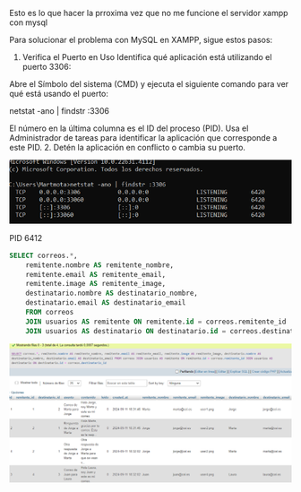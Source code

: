 Esto es lo que hacer la prroxima vez que no me funcione el servidor xampp con mysql

Para solucionar el problema con MySQL en XAMPP, sigue estos pasos:

1. Verifica el Puerto en Uso
Identifica qué aplicación está utilizando el puerto 3306:

Abre el Símbolo del sistema (CMD) y ejecuta el siguiente comando para ver qué está usando el puerto:

netstat -ano | findstr :3306

El número en la última columna es el ID del proceso (PID). Usa el Administrador de tareas para identificar la aplicación que corresponde a este PID.
2. Detén la aplicación en conflicto o cambia su puerto.

![alt text](image.png)

PID 6412


```sql	
SELECT correos.*,
    remitente.nombre AS remitente_nombre, 
    remitente.email AS remitente_email, 
    remitente.image AS remitente_image, 
    destinatario.nombre AS destinatario_nombre, 
    destinatario.email AS destinatario_email 
    FROM correos 
    JOIN usuarios AS remitente ON remitente.id = correos.remitente_id
    JOIN usuarios AS destinatario ON destinatario.id = correos.destinatario_id
```

![alt text](image-2.png)